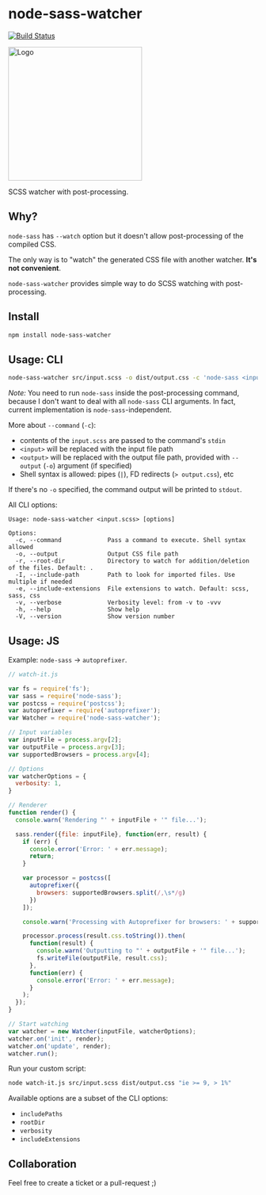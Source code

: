 # node-sass-watcher

[![Build Status](https://travis-ci.org/kottenator/node-sass-watcher.svg?branch=master)](https://travis-ci.org/kottenator/node-sass-watcher)

<img src="https://raw.githubusercontent.com/kottenator/node-sass-watcher/master/media/node-sass-watcher-logo.png" alt="Logo" width="270">

SCSS watcher with post-processing.

## Why?

`node-sass` has `--watch` option but it doesn't allow post-processing of the compiled CSS.

The only way is to "watch" the generated CSS file with another watcher. **It's not convenient**.

`node-sass-watcher` provides simple way to do SCSS watching with post-processing.

## Install

```sh
npm install node-sass-watcher
```

## Usage: CLI

```sh
node-sass-watcher src/input.scss -o dist/output.css -c 'node-sass <input> | postcss -u autoprefixer --autoprefixer.browsers="ie >= 9, > 1%"'
```

_Note:_ You need to run `node-sass` inside the post-processing command,
because I don't want to deal with all `node-sass` CLI arguments.
In fact, current implementation is `node-sass`-independent.

More about `--command` (`-c`):

* contents of the `input.scss` are passed to the command's `stdin`
* `<input>` will be replaced with the input file path
* `<output>` will be replaced with the output file path, provided with `--output` (`-o`) argument (if specified)
* Shell syntax is allowed: pipes (`|`), FD redirects (`> output.css`), etc

If there's no `-o` specified, the command output will be printed to `stdout`.

All CLI options:

```
Usage: node-sass-watcher <input.scss> [options]

Options:
  -c, --command             Pass a command to execute. Shell syntax allowed
  -o, --output              Output CSS file path
  -r, --root-dir            Directory to watch for addition/deletion of the files. Default: .
  -I, --include-path        Path to look for imported files. Use multiple if needed
  -e, --include-extensions  File extensions to watch. Default: scss, sass, css
  -v, --verbose             Verbosity level: from -v to -vvv
  -h, --help                Show help
  -V, --version             Show version number
```

## Usage: JS

Example: `node-sass` → `autoprefixer`.

```js
// watch-it.js

var fs = require('fs');
var sass = require('node-sass');
var postcss = require('postcss');
var autoprefixer = require('autoprefixer');
var Watcher = require('node-sass-watcher');

// Input variables
var inputFile = process.argv[2];
var outputFile = process.argv[3];
var supportedBrowsers = process.argv[4];

// Options
var watcherOptions = {
  verbosity: 1,
}

// Renderer
function render() {
  console.warn('Rendering "' + inputFile + '" file...');

  sass.render({file: inputFile}, function(err, result) {
    if (err) {
      console.error('Error: ' + err.message);
      return;
    }

    var processor = postcss([
      autoprefixer({
        browsers: supportedBrowsers.split(/,\s*/g)
      })
    ]);

    console.warn('Processing with Autoprefixer for browsers: ' + supportedBrowsers);

    processor.process(result.css.toString()).then(
      function(result) {
        console.warn('Outputting to "' + outputFile + '" file...');
        fs.writeFile(outputFile, result.css);
      },
      function(err) {
        console.error('Error: ' + err.message);
      }
    );
  });
}

// Start watching
var watcher = new Watcher(inputFile, watcherOptions);
watcher.on('init', render);
watcher.on('update', render);
watcher.run();
```

Run your custom script:

```sh
node watch-it.js src/input.scss dist/output.css "ie >= 9, > 1%"
```


Available options are a subset of the CLI options:

* `includePaths`
* `rootDir`
* `verbosity`
* `includeExtensions`

## Collaboration

Feel free to create a ticket or a pull-request ;)
